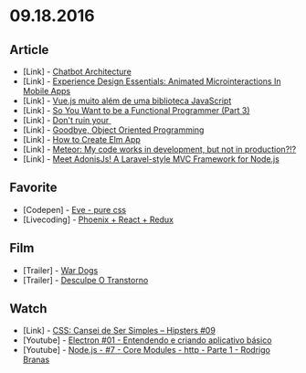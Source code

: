 # 09.18.2016

## Article

- \[Link\] - [Chatbot Architecture](https://medium.com/@surmenok/chatbot-architecture-496f5bf820ed#.i9xphxxsa)
- \[Link\] - [Experience Design Essentials: Animated Microinteractions In Mobile Apps](https://www.smashingmagazine.com/2016/08/experience-design-essentials-animated-microinteractions-in-mobile-apps/)
- \[Link\] - [Vue.js muito além de uma biblioteca JavaScript](https://medium.com/@Juscilan/vue-js-muito-al%C3%A9m-de-uma-biblioteca-javascript-2cf3b315da8b#.8ar80dmv4)
- \[Link\] - [So You Want to be a Functional Programmer (Part 3)](https://medium.com/@cscalfani/so-you-want-to-be-a-functional-programmer-part-3-1b0fd14eb1a7#.el66tmwfc)
- \[Link\] - [Don't ruin your <img>](https://medium.freecodecamp.com/you-need-to-stop-making-these-6-mistakes-with-your-img-s-e242c02d14be#.86967xsml)
- \[Link\] - [Goodbye, Object Oriented Programming](https://medium.com/@cscalfani/goodbye-object-oriented-programming-a59cda4c0e53#.3tg6abnkf)
- \[Link\] - [How to Create Elm App](https://medium.com/@eduardkyvenko/how-to-create-elm-app-cf052629a11a#.tgyboi2rp)
- \[Link\] - [Meteor: My code works in development, but not in production?!?](https://medium.com/@william.b/meteor-my-code-works-in-development-but-not-in-production-f57290198273#.sckf31wsr)
- \[Link\] - [Meet AdonisJs! A Laravel-style MVC Framework for Node.js](https://scotch.io/tutorials/meet-adonisjs-a-laravel-style-mvc-framework-for-node-js)


## Favorite

- \[Codepen\] - [Eve - pure css](https://codepen.io/daliannyvieira/full/reXJxo/)
- \[Livecoding\] - [Phoenix + React + Redux](https://www.livecoding.tv/jbhatab/)


## Film 

- \[Trailer\] - [War Dogs](https://www.youtube.com/watch?v=BlgSiVVQcLQ)
- \[Trailer\] - [Desculpe O Transtorno](https://www.youtube.com/watch?v=HjOYVox7iew)


## Watch

- \[Link\] - [CSS: Cansei de Ser Simples – Hipsters #09](http://hipsters.tech/css-cansei-de-ser-simples-hipsters-09/)
- \[Youtube\] - [Electron #01 - Entendendo e criando aplicativo básico](https://www.youtube.com/watch?v=L5xQ9MZQxio)
- \[Youtube\] - [Node.js - #7 - Core Modules - http - Parte 1 - Rodrigo Branas](https://www.youtube.com/watch?v=Pp3OCaOCeWk)
